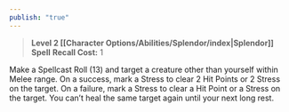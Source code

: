 ```yaml
---
publish: "true"
---
```

> **Level 2 [[Character Options/Abilities/Splendor/index|Splendor]] Spell**
> **Recall Cost:** 1

Make a Spellcast Roll (13) and target a creature other than yourself within Melee range. On a success, mark a Stress to clear 2 Hit Points or 2 Stress on the target. On a failure, mark a Stress to clear a Hit Point or a Stress on the target. You can’t heal the same target again until your next long rest.
